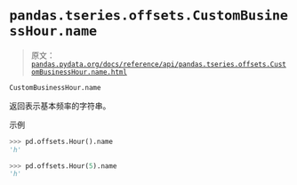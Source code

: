 # `pandas.tseries.offsets.CustomBusinessHour.name`

> 原文：[`pandas.pydata.org/docs/reference/api/pandas.tseries.offsets.CustomBusinessHour.name.html`](https://pandas.pydata.org/docs/reference/api/pandas.tseries.offsets.CustomBusinessHour.name.html)

```py
CustomBusinessHour.name
```

返回表示基本频率的字符串。

示例

```py
>>> pd.offsets.Hour().name
'h' 
```

```py
>>> pd.offsets.Hour(5).name
'h' 
```

